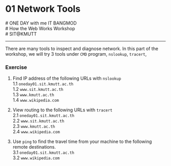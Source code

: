 # 01 Network Tools
\# ONE DAY with me IT BANGMOD  
\# How the Web Works Workshop  
\# SIT@KMUTT


---
There are many tools to inspect and diagnose network. In this part of the workshop, we will try 3 tools under `CMD` program, `nslookup`, `tracert`,   

### Exercise
1. Find IP address of the following URLs with `nslookup`  
1.1 `oneday01.sit.kmutt.ac.th`  
1.2 `www.sit.kmutt.ac.th`  
1.3 `www.kmutt.ac.th`  
1.4 `www.wikipedia.com`

2. View routing to the following URLs with `tracert`  
2.1 `oneday01.sit.kmutt.ac.th`  
2.2 `www.sit.kmutt.ac.th`  
2.3 `www.kmutt.ac.th`  
2.4 `www.wikipedia.com`

3. Use `ping` to find the travel time from your machine to the following remote destinations.  
3.1 `oneday01.sit.kmutt.ac.th`  
3.2 `www.wikipedia.com`  

